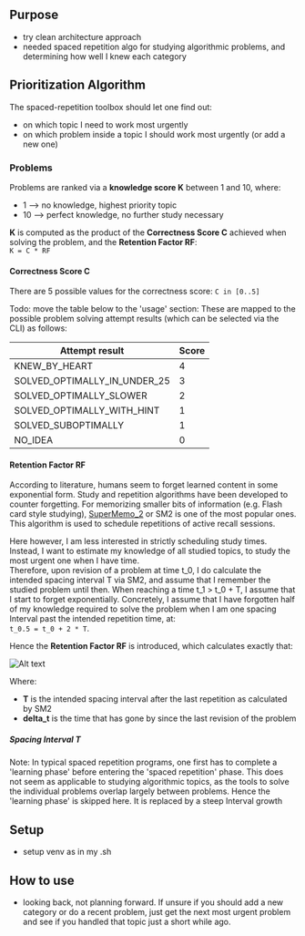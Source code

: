 ## Purpose
* try clean architecture approach
* needed spaced repetition algo for studying algorithmic problems, and
  determining how well I knew each category
  
## Prioritization Algorithm
The spaced-repetition toolbox should let one find out:
* on which topic I need to work most urgently
* on which problem inside a topic I should work most urgently (or add a new one)

### Problems
Problems are ranked via a **knowledge score K** between 1 and 10, where:
* 1  --> no knowledge, highest priority topic
* 10 --> perfect knowledge, no further study necessary  

**K** is computed as the product of the **Correctness Score C** achieved when
solving the problem, and the **Retention Factor RF**:  
```K = C * RF```

#### Correctness Score C
There are 5 possible values for the correctness score: `C in [0..5]`

Todo: move the table below to the 'usage' section:
These are mapped to the possible problem solving attempt results (which can
be selected via the CLI) as follows:

| Attempt result | Score |
|---|---|
| KNEW_BY_HEART                  | 4 |
| SOLVED_OPTIMALLY_IN_UNDER_25   | 3 |
| SOLVED_OPTIMALLY_SLOWER        | 2 |
| SOLVED_OPTIMALLY_WITH_HINT     | 1 |
| SOLVED_SUBOPTIMALLY            | 1 |
| NO_IDEA                        | 0 |


#### Retention Factor RF
According to literature, humans seem to forget learned content in some
exponential form. Study and repetition algorithms have been developed to
counter forgetting.
For memorizing smaller bits of information (e.g. Flash card style studying),
[SuperMemo_2](https://en.wikipedia.org/wiki/SuperMemo) or SM2 is one of the most
popular ones. This algorithm is used to schedule repetitions of active recall
sessions.

Here however, I am less interested in strictly scheduling study times. Instead,
I want to estimate my knowledge of all studied topics, to study the most urgent
one when I have time.  
Therefore, upon revision of a problem at time t_0, I do calculate the intended
spacing interval T via SM2, and assume that I remember the studied problem until
then. When reaching a time t_1 > t_0 + T, I assume that I start to forget
exponentially. Concretely, I assume that I have forgotten half of my knowledge
required to solve the problem when I am one spacing Interval past the intended
repetition time, at:  
```t_0.5 = t_0 + 2 * T```.

Hence the **Retention Factor RF** is introduced, which calculates exactly that:

![Alt text](./docs/RF.svg)

Where:
* **T** is the intended spacing interval after the last repetition as calculated
  by SM2
* **delta_t** is the time that has gone by since the last revision of the problem
 
##### Spacing Interval T
Note: In typical spaced repetition programs, one first has to complete a
'learning phase' before entering the 'spaced repetition' phase.
This does not seem as applicable to studying algorithmic topics, as the tools
to solve the individual problems overlap largely between problems. Hence the
'learning phase' is skipped here. It is replaced by a steep Interval growth

## Setup
- setup venv as in my .sh
  
## How to use
- looking back, not planning forward. If unsure if you should add a new category or do a recent problem, just get the next most urgent problem and see if you handled that topic just a short while ago.
